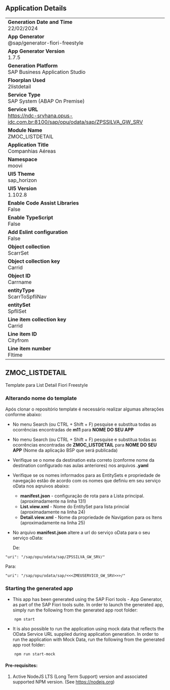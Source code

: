 ## Application Details
|               |
| ------------- |
|**Generation Date and Time**<br>22/02/2024|
|**App Generator**<br>@sap/generator-fiori-freestyle|
|**App Generator Version**<br>1.7.5|
|**Generation Platform**<br>SAP Business Application Studio|
|**Floorplan Used**<br>2listdetail|
|**Service Type**<br>SAP System (ABAP On Premise)|
|**Service URL**<br>https://ndc-srvhana.opus-idc.com.br:8100/sap/opu/odata/sap/ZPSSILVA_GW_SRV
|**Module Name**<br>ZMOC_LISTDETAIL|
|**Application Title**<br>Companhias Aéreas|
|**Namespace**<br>moovi|
|**UI5 Theme**<br>sap_horizon|
|**UI5 Version**<br>1.102.8|
|**Enable Code Assist Libraries**<br>False|
|**Enable TypeScript**<br>False|
|**Add Eslint configuration**<br>False|
|**Object collection**<br>ScarrSet|
|**Object collection key**<br>Carrid|
|**Object ID**<br>Carrname|
|**entityType**<br>ScarrToSpfliNav|
|**entitySet**<br>SpfliSet|
|**Line item collection key**<br>Carrid|
|**Line item ID**<br>Cityfrom|
|**Line item number**<br>Fltime|

## ZMOC_LISTDETAIL

Template para List Detail Fiori Freestyle

### Alterando nome do template

Após clonar o repositório template é necessário realizar algumas alterações conforme abaixo:

-   No menu Search (ou CTRL + Shift + F) pesquise e substitua todas as ocorrências encontradas de **m11** para **NOME DO SEU APP**
-   No menu Search (ou CTRL + Shift + F) pesquise e substitua todas as ocorrências encontradas de **ZMOC_LISTDETAIL** para **NOME DO SEU APP** (Nome da aplicação BSP que será publicada)
-   Verifique se o nome da destination esta correto (conforme nome da destination configurado nas aulas anteriores) nos arquivos **.yaml**
-   Verifique se os nomes informados para as EntitySets e propriedade de navegação estão de acordo com os nomes que definiu em seu serviço oData nos aqruivos abaixo:
    -   **manifest.json**  - configuração de rota para a Lista principal.(aproximadamente na linha 131)
    -   **List.view.xml**  - Nome do EntitySet para lista princial (aproximadamente na linha 24) 
    -   **Detail.view.xml**  - Nome da propriedade de Navigation para os Itens (aproximadamente na linha 25) 

-   No arquivo **manifest.json** altere a url do serviço oData para o seu serviço oData:

    De:

```
"uri": "/sap/opu/odata/sap/ZPSSILVA_GW_SRV/"
```
   
   Para:

```
"uri": "/sap/opu/odata/sap/<<<ZMEUSERVICO_GW_SRV>>>/"
```

### Starting the generated app

-   This app has been generated using the SAP Fiori tools - App Generator, as part of the SAP Fiori tools suite.  In order to launch the generated app, simply run the following from the generated app root folder:

```
    npm start
```

- It is also possible to run the application using mock data that reflects the OData Service URL supplied during application generation.  In order to run the application with Mock Data, run the following from the generated app root folder:

```
    npm run start-mock
```

#### Pre-requisites:

1. Active NodeJS LTS (Long Term Support) version and associated supported NPM version.  (See https://nodejs.org)


